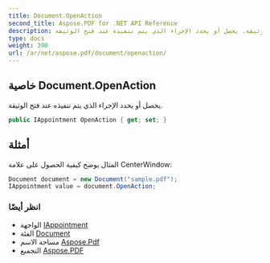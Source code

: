 ```yaml
---
title: Document.OpenAction
second_title: Aspose.PDF for .NET API Reference
description: خاصية الوثيقة. يحصل أو يحدد الإجراء الذي يتم تنفيذه عند فتح الوثيقة
type: docs
weight: 390
url: /ar/net/aspose.pdf/document/openaction/
---
```

## خاصية Document.OpenAction

يحصل أو يحدد الإجراء الذي يتم تنفيذه عند فتح الوثيقة.

```csharp
public IAppointment OpenAction { get; set; }
```

## أمثلة

المثال يوضح كيفية الحصول على علامة CenterWindow:

```csharp
Document document = new Document("sample.pdf");
IAppointment value = document.OpenAction;
```

### انظر أيضًا

* الواجهة [IAppointment](../../../aspose.pdf.annotations/iappointment/)
* الفئة [Document](../)
* مساحة الاسم [Aspose.Pdf](../../../aspose.pdf/)
* التجميع [Aspose.PDF](../../../)